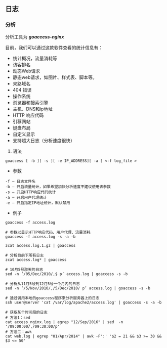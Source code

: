 ## 日志
### 分析
分析工具为 ***goaccess-nginx*** 

目前，我们可以通过这款软件查看的统计信息有：
- 统计概况，流量消耗等
- 访客排名
- 动态Web请求
- 静态web请求，如图片、样式表、脚本等。
- 来路域名
- 404 错误
- 操作系统
- 浏览器和搜索引擎
- 主机、DNS和ip地址
- HTTP 响应代码
- 引荐网站
- 键盘布局
- 自定义显示
- 支持超大日志（分析速度很快）

1. 语法
```
goaccess [ -b ][ -s ][ -e IP_ADDRESS][ -a ] <-f log_file >
```
- 参数
```
-f – 日志文件名
-b – 开启流量统计，如果希望加快分析速度不建议使用该参数
-s – 开启HTTP响应代码统计
-a – 开启用户代理统计
-e – 开启指定IP地址统计，默认禁用
```
- 例子
```
goaccess -f access.log

# 参数以显示HTTP响应代码、用户代理、流量消耗
goaccess -f access.log -s -a -b

zcat access.log.1.gz | goaccess

# 分析目前下所有日志
zcat access.log* | goaccess

# 10月5号那天的日志
sed -n ‘/05/Dec/2010/,$ p’ access.log | goaccess -s -b

# 分析从11月5号到12月5号一个月内的日志
sed -n ‘/5/Nov/2010/,/5/Dec/2010/ p’ access.log | goaccess -s -b

# 通过调用本地的goaccess程序来分析服务器上的日志
ssh user@server 'cat /var/log/apache2/access.log' | goaccess -s -a -b

# 获取某个时间段的日志
# 方法1：sed
cat access_nginx.log | egrep "12/Sep/2016" | sed  -n '/09:00:00/,/09:30:00/p'
# 方法二：awk
cat web.log | egrep "01/Apr/2014" | awk -F':' '$2 = 21 && $3 >= 30 && $3 <= 50'

```